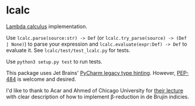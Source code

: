 # lcalc
[Lambda calculus](https://en.wikipedia.org/wiki/Lambda_calculus) implementation.

Use `lcalc.parse(source:str) -> Def` (or `lcalc.try_parse(source) -> (Def | None)`)
to parse your expression and `lcalc.evaluate(expr:Def) -> Def` to evaluate it. See `lcalc/test/test_lcalc.py` for tests.

Use `python3 setup.py test` to run tests.

This package uses Jet Brains'
[PyCharm legacy type hinting](https://www.jetbrains.com/help/pycharm/2016.1/type-hinting-in-pycharm.html).
However, [PEP-484](https://www.python.org/dev/peps/pep-0484/) is welcome and desired.

I'd like to thank to Acar and Ahmed of Chicago University for
[their lecture](http://ttic.uchicago.edu/~pl/classes/CMSC336-Winter08/lectures/lec5.pdf)
with clear description of how to implement β-reduction in de Brujin indicies.
